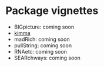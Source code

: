# Package vignettes

- BIGpicture: coming soon
- [kimma](https://bigslu.github.io/kimma_vignette/kimma_vignette.html)
- madRich: coming soon
- pullString: coming soon
- RNAetc: coming soon
- SEARchways: coming soon
